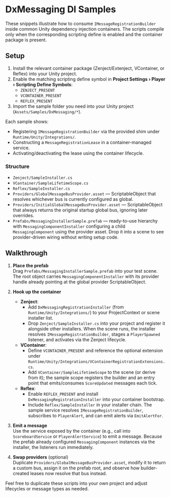 # DxMessaging DI Samples

These snippets illustrate how to consume `IMessageRegistrationBuilder` inside common Unity dependency injection containers. The scripts compile only when the corresponding scripting define is enabled and the container package is present.

## Setup

1. Install the relevant container package (Zenject/Extenject, VContainer, or Reflex) into your Unity project.
2. Enable the matching scripting define symbol in **Project Settings › Player › Scripting Define Symbols**:
   - `ZENJECT_PRESENT`
   - `VCONTAINER_PRESENT`
   - `REFLEX_PRESENT`
3. Import the sample folder you need into your Unity project (`Assets/Samples/DxMessaging/*`).

Each sample shows:

- Registering `IMessageRegistrationBuilder` via the provided shim under `Runtime/Unity/Integrations/`.
- Constructing a `MessageRegistrationLease` in a container-managed service.
- Activating/deactivating the lease using the container lifecycle.

### Structure

- `Zenject/SampleInstaller.cs`
- `VContainer/SampleLifetimeScope.cs`
- `Reflex/SampleInstaller.cs`
- `Providers/GlobalMessageBusProvider.asset` — ScriptableObject that resolves whichever bus is currently configured as global.
- `Providers/InitialGlobalMessageBusProvider.asset` — ScriptableObject that always returns the original startup global bus, ignoring later overrides.
- `Prefabs/MessagingInstallerSample.prefab` — ready-to-use hierarchy with `MessagingComponentInstaller` configuring a child `MessagingComponent` using the provider asset. Drop it into a scene to see provider-driven wiring without writing setup code.

## Walkthrough

1. **Place the prefab**  
   Drag `Prefabs/MessagingInstallerSample.prefab` into your test scene. The root object carries `MessagingComponentInstaller` with its provider handle already pointing at the global provider ScriptableObject.

2. **Hook up the container**  
   - **Zenject**:  
     - Add `DxMessagingRegistrationInstaller` (from `Runtime/Unity/Integrations/`) to your ProjectContext or scene installer list.  
     - Drop `Zenject/SampleInstaller.cs` into your project and register it alongside other installers. When the scene runs, the installer resolves `IMessageRegistrationBuilder`, stages a `PlayerSpawned` listener, and activates via the Zenject lifecycle.
   - **VContainer**:  
     - Define `VCONTAINER_PRESENT` and reference the optional extension under `Runtime/Unity/Integrations/VContainerRegistrationExtensions.cs`.  
     - Add `VContainer/SampleLifetimeScope` to the scene (or derive from it); the sample scope registers the builder and an entry point that emits/consumes `ScoreUpdated` messages each tick.
   - **Reflex**:  
     - Enable `REFLEX_PRESENT` and install `DxMessagingRegistrationInstaller` into your container bootstrap.  
     - Include `Reflex/SampleInstaller` in your installer chain. The sample service resolves `IMessageRegistrationBuilder`, subscribes to `PlayerAlert`, and can emit alerts via `EmitAlertFor`.

3. **Emit a message**  
   Use the service exposed by the container (e.g., call into `ScoreboardService` or `PlayerAlertService`) to emit a message. Because the prefab already configured `MessagingComponent` instances via the installer, the listeners run immediately.

4. **Swap providers** (optional)  
   Duplicate `Providers/GlobalMessageBusProvider.asset`, modify it to return a custom bus, assign it on the prefab root, and observe how builder-created leases now resolve that bus instead.

Feel free to duplicate these scripts into your own project and adjust lifecycles or message types as needed.

